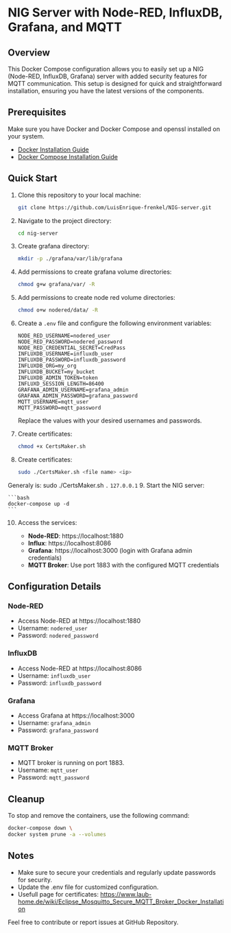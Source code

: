 # NIG Server with Node-RED, InfluxDB, Grafana, and MQTT

## Overview

This Docker Compose configuration allows you to easily set up a NIG (Node-RED, InfluxDB, Grafana) server with added security features for MQTT communication. This setup is designed for quick and straightforward installation, ensuring you have the latest versions of the components.

## Prerequisites

Make sure you have Docker and Docker Compose and openssl installed on your system.

- [Docker Installation Guide](https://docs.docker.com/get-docker/)
- [Docker Compose Installation Guide](https://docs.docker.com/compose/install/)

## Quick Start

1. Clone this repository to your local machine:
    ```bash
    git clone https://github.com/LuisEnrique-frenkel/NIG-server.git
    ```
    
2. Navigate to the project directory:
    ```bash
    cd nig-server
    ```
    
3. Create grafana directory:
    ```bash
    mkdir -p ./grafana/var/lib/grafana
    ```
    
4. Add permissions to create grafana volume directories:
    ```bash
    chmod g+w grafana/var/ -R
    ```
    
5. Add permissions to create node red volume directories:
    ```bash
    chmod o+w nodered/data/ -R
    ```
    
6. Create a `.env` file and configure the following environment variables:
    ```env
    NODE_RED_USERNAME=nodered_user
    NODE_RED_PASSWORD=nodered_password
    NODE_RED_CREDENTIAL_SECRET=CredPass
    INFLUXDB_USERNAME=influxdb_user
    INFLUXDB_PASSWORD=influxdb_password
    INFLUXDB_ORG=my_org
    INFLUXDB_BUCKET=my_bucket
    INFLUXDB_ADMIN_TOKEN=token
    INFLUXD_SESSION_LENGTH=86400
    GRAFANA_ADMIN_USERNAME=grafana_admin
    GRAFANA_ADMIN_PASSWORD=grafana_password
    MQTT_USERNAME=mqtt_user
    MQTT_PASSWORD=mqtt_password
    ```
   Replace the values with your desired usernames and passwords.

7. Create certificates:
    ```bash
    chmod +x CertsMaker.sh
    ```
    
8. Create certificates:

    ```bash
    sudo ./CertsMaker.sh <file name> <ip> 
    ```
Generaly is: sudo ./CertsMaker.sh `.` `127.0.0.1` 
9. Start the NIG server:

    ```bash
    docker-compose up -d 
    ```

10. Access the services:

    - **Node-RED**: https://localhost:1880
    - **Influx**: https://localhost:8086
    - **Grafana**: https://localhost:3000 (login with Grafana admin credentials)
    - **MQTT Broker**: Use port 1883 with the configured MQTT credentials

## Configuration Details

### Node-RED

- Access Node-RED at https://localhost:1880
- Username: `nodered_user`
- Password: `nodered_password`

### InfluxDB

- Access Node-RED at https://localhost:8086
- Username: `influxdb_user`
- Password: `influxdb_password`

### Grafana

- Access Grafana at https://localhost:3000
- Username: `grafana_admin`
- Password: `grafana_password`

### MQTT Broker

- MQTT broker is running on port 1883.
- Username: `mqtt_user`
- Password: `mqtt_password`

## Cleanup

To stop and remove the containers, use the following command:

```bash
docker-compose down \
docker system prune -a --volumes
```

## Notes
* Make sure to secure your credentials and regularly update passwords for security.
* Update the .env file for customized configuration.
* Usefull page for certificates: https://www.laub-home.de/wiki/Eclipse_Mosquitto_Secure_MQTT_Broker_Docker_Installation

Feel free to contribute or report issues at GitHub Repository.
